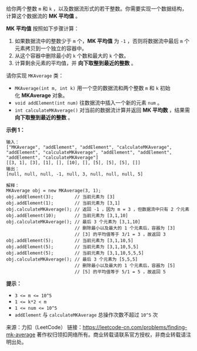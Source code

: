 给你两个整数 ```m``` 和 ```k``` ，以及数据流形式的若干整数。你需要实现一个数据结构，计算这个数据流的 **MK 平均值** 。

**MK 平均值** 按照如下步骤计算：

1. 如果数据流中的整数少于 ```m``` 个，**MK 平均值** 为 ```-1``` ，否则将数据流中最后 ```m``` 个元素拷贝到一个独立的容器中。
2. 从这个容器中删除最小的 ```k``` 个数和最大的 ```k``` 个数。
3. 计算剩余元素的平均值，并 **向下取整到最近的整数** 。

请你实现 ```MKAverage``` 类：

* ```MKAverage(int m, int k)``` 用一个空的数据流和两个整数 ```m``` 和 ```k``` 初始化 **MKAverage** 对象。
* ```void addElement(int num)``` 往数据流中插入一个新的元素 ```num``` 。
* ```int calculateMKAverage()``` 对当前的数据流计算并返回 **MK 平均数** ，结果需 **向下取整到最近的整数** 。
 

**示例 1：**
```
输入：
["MKAverage", "addElement", "addElement", "calculateMKAverage", "addElement", "calculateMKAverage", "addElement", "addElement", "addElement", "calculateMKAverage"]
[[3, 1], [3], [1], [], [10], [], [5], [5], [5], []]
输出：
[null, null, null, -1, null, 3, null, null, null, 5]

解释：
MKAverage obj = new MKAverage(3, 1); 
obj.addElement(3);        // 当前元素为 [3]
obj.addElement(1);        // 当前元素为 [3,1]
obj.calculateMKAverage(); // 返回 -1 ，因为 m = 3 ，但数据流中只有 2 个元素
obj.addElement(10);       // 当前元素为 [3,1,10]
obj.calculateMKAverage(); // 最后 3 个元素为 [3,1,10]
                          // 删除最小以及最大的 1 个元素后，容器为 [3]
                          // [3] 的平均值等于 3/1 = 3 ，故返回 3
obj.addElement(5);        // 当前元素为 [3,1,10,5]
obj.addElement(5);        // 当前元素为 [3,1,10,5,5]
obj.addElement(5);        // 当前元素为 [3,1,10,5,5,5]
obj.calculateMKAverage(); // 最后 3 个元素为 [5,5,5]
                          // 删除最小以及最大的 1 个元素后，容器为 [5]
                          // [5] 的平均值等于 5/1 = 5 ，故返回 5
```

**提示：**

* ```3 <= m <= 10^5```
* ```1 <= k*2 < m```
* ```1 <= num <= 10^5```
* ```addElement``` 与 ```calculateMKAverage``` 总操作次数不超过 ```10^5``` 次

来源：力扣（LeetCode）
链接：https://leetcode-cn.com/problems/finding-mk-average
著作权归领扣网络所有。商业转载请联系官方授权，非商业转载请注明出处。